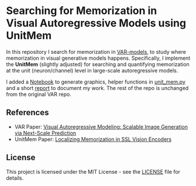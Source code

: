 # Searching for Memorization in Visual Autoregressive Models using UnitMem

In this repository I search for memorization in [VAR-models](https://github.com/FoundationVision/VAR), to study where memorization in visual generative models happens.
Specifically, I implement the **UnitMem** (slightly adjusted) for searching and quantifying memorization at the unit (neuron/channel) level in large-scale autoregressive models.

I added a [Notebook](UnitMem.ipynb) to generate graphics, helper functions in [unit_mem.py](utils/unit_mem.py) and a short [report](report/out/report.pdf) to document my work.
The rest of the repo is unchanged from the original VAR repo.

## References

- VAR Paper: [Visual Autoregressive Modeling: Scalable Image Generation via Next-Scale Prediction](https://arxiv.org/abs/2404.02905)
- UnitMem Paper: [Localizing Memorization in SSL Vision Encoders](https://arxiv.org/abs/2409.19069)


## License
This project is licensed under the MIT License - see the [LICENSE](LICENSE) file for details.
